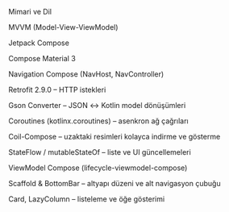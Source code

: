  Mimari ve Dil
 
MVVM (Model-View-ViewModel)

Jetpack Compose

Compose Material 3

Navigation Compose (NavHost, NavController)

Retrofit 2.9.0 – HTTP istekleri

Gson Converter – JSON ↔ Kotlin model dönüşümleri

Coroutines (kotlinx.coroutines) – asenkron ağ çağrıları

Coil-Compose – uzaktaki resimleri kolayca indirme ve gösterme

StateFlow / mutableStateOf – liste ve UI güncellemeleri

ViewModel Compose (lifecycle-viewmodel-compose)

Scaffold & BottomBar – altyapı düzeni ve alt navigasyon çubuğu

Card, LazyColumn – listeleme ve öğe gösterimi

